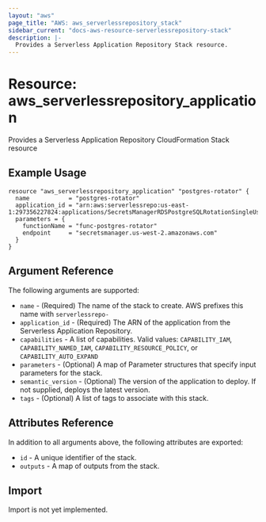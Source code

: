 ```yaml
---
layout: "aws"
page_title: "AWS: aws_serverlessrepository_stack"
sidebar_current: "docs-aws-resource-serverlessrepository-stack"
description: |-
  Provides a Serverless Application Repository Stack resource.
---
```


# Resource: aws_serverlessrepository_application

Provides a Serverless Application Repository CloudFormation Stack resource

## Example Usage

```hcl
resource "aws_serverlessrepository_application" "postgres-rotator" {
  name           = "postgres-rotator"
  application_id = "arn:aws:serverlessrepo:us-east-1:297356227824:applications/SecretsManagerRDSPostgreSQLRotationSingleUser"
  parameters = {
    functionName = "func-postgres-rotator"
    endpoint     = "secretsmanager.us-west-2.amazonaws.com"
  }
}
```

## Argument Reference

The following arguments are supported:

* `name` - (Required) The name of the stack to create. AWS prefixes this name with `serverlessrepo-`
* `application_id` - (Required) The ARN of the application from the Serverless Application Repository.
* `capabilities` - A list of capabilities.
  Valid values: `CAPABILITY_IAM`, `CAPABILITY_NAMED_IAM`, `CAPABILITY_RESOURCE_POLICY`, or `CAPABILITY_AUTO_EXPAND`
* `parameters` - (Optional) A map of Parameter structures that specify input parameters for the stack.
* `semantic_version` - (Optional) The version of the application to deploy. If not supplied, deploys the latest version.
* `tags` - (Optional) A list of tags to associate with this stack.

## Attributes Reference

In addition to all arguments above, the following attributes are exported:

* `id` - A unique identifier of the stack.
* `outputs` - A map of outputs from the stack.

## Import

Import is not yet implemented.